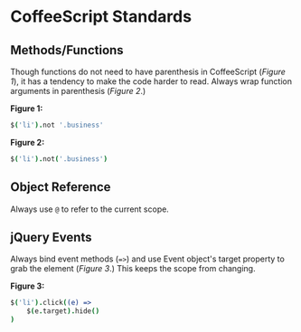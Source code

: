 # CoffeeScript Standards

## Methods/Functions

Though functions do not need to have parenthesis in CoffeeScript (*Figure 1*), it has a tendency to make the code harder to read. Always wrap function arguments in parenthesis (*Figure 2*.)

**Figure 1:**
```CoffeeScript
$('li').not '.business'
```

**Figure 2:**
```CoffeeScript
$('li').not('.business')
```

## Object Reference

Always use `@` to refer to the current scope.

## jQuery Events

Always bind event methods (`=>`) and use Event object's target property to grab the element (*Figure 3*.) This keeps the scope from changing.

**Figure 3:**
```CoffeeScript
$('li').click((e) =>
	$(e.target).hide()
)
```